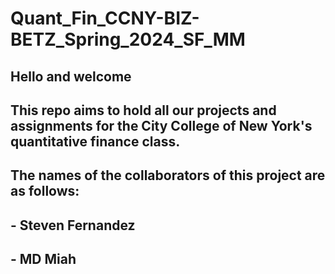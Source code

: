 # Quant_Fin_CCNY-BIZ-BETZ_Spring_2024_SF_MM
  ## Hello and welcome 
  ## This repo aims to hold all our projects and assignments for the City College of New York's quantitative finance class.
  ## The names of the collaborators of this project are as follows:
  ##  - Steven Fernandez
  ##  - MD Miah
